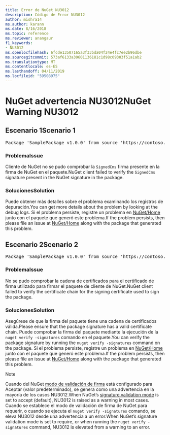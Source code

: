 ```yaml
---
title: Error de NuGet NU3012
description: Código de Error NU3012
author: mishra14
ms.author: karann
ms.date: 8/16/2018
ms.topic: reference
ms.reviewer: anangaur
f1_keywords:
- NU3012
ms.openlocfilehash: 6fcde13507165a3f33bda04f24e4fc7ee2b96dbe
ms.sourcegitcommit: 573af6133a39601136181c1d98c09303f51a1ab2
ms.translationtype: MT
ms.contentlocale: es-ES
ms.lasthandoff: 04/11/2019
ms.locfileid: "59508975"
---
```

# <a name="nuget-warning-nu3012"></a><span data-ttu-id="26ff7-103">NuGet advertencia NU3012</span><span class="sxs-lookup"><span data-stu-id="26ff7-103">NuGet Warning NU3012</span></span>

## <a name="scenario-1"></a><span data-ttu-id="26ff7-104">Escenario 1</span><span class="sxs-lookup"><span data-stu-id="26ff7-104">Scenario 1</span></span>

<pre>Package 'SamplePackage v1.0.0' from source 'https://contoso.com/index.json': The primary signature validation failed.</pre>

### <a name="issue"></a><span data-ttu-id="26ff7-105">Problema</span><span class="sxs-lookup"><span data-stu-id="26ff7-105">Issue</span></span>

<span data-ttu-id="26ff7-106">Cliente de NuGet no se pudo comprobar la `SignedCms` firma presente en la firma de NuGet en el paquete.</span><span class="sxs-lookup"><span data-stu-id="26ff7-106">NuGet client failed to verify the `SignedCms` signature present in the NuGet signature in the package.</span></span>


### <a name="solution"></a><span data-ttu-id="26ff7-107">Soluciones</span><span class="sxs-lookup"><span data-stu-id="26ff7-107">Solution</span></span>

<span data-ttu-id="26ff7-108">Puede obtener más detalles sobre el problema examinando los registros de depuración.</span><span class="sxs-lookup"><span data-stu-id="26ff7-108">You can get more details about the problem by looking at the debug logs.</span></span> <span data-ttu-id="26ff7-109">Si el problema persiste, registre un problema en [NuGet/Home](https://github.com/NuGet/Home/issues) junto con el paquete que generó este problema.</span><span class="sxs-lookup"><span data-stu-id="26ff7-109">If the problem persists, then please file an issue at [NuGet/Home](https://github.com/NuGet/Home/issues) along with the package that generated this problem.</span></span>



## <a name="scenario-2"></a><span data-ttu-id="26ff7-110">Escenario 2</span><span class="sxs-lookup"><span data-stu-id="26ff7-110">Scenario 2</span></span>

<pre>Package 'SamplePackage v1.0.0' from source 'https://contoso.com/index.json': The primary signature found a chain building issue:  A certificate chain processed, but terminated in a root certificate which is not trusted by the trust provider.</pre>

### <a name="issue"></a><span data-ttu-id="26ff7-111">Problema</span><span class="sxs-lookup"><span data-stu-id="26ff7-111">Issue</span></span>

<span data-ttu-id="26ff7-112">No se pudo comprobar la cadena de certificados para el certificado de firma utilizado para firmar el paquete de cliente de NuGet.</span><span class="sxs-lookup"><span data-stu-id="26ff7-112">NuGet client failed to verify the certificate chain for the signing certificate used to sign the package.</span></span>


### <a name="solution"></a><span data-ttu-id="26ff7-113">Soluciones</span><span class="sxs-lookup"><span data-stu-id="26ff7-113">Solution</span></span>

<span data-ttu-id="26ff7-114">Asegúrese de que la firma del paquete tiene una cadena de certificados válida.</span><span class="sxs-lookup"><span data-stu-id="26ff7-114">Please ensure that the package signature has a valid certificate chain.</span></span> <span data-ttu-id="26ff7-115">Puede comprobar la firma del paquete mediante la ejecución de la `nuget verify -signatures` comando en el paquete.</span><span class="sxs-lookup"><span data-stu-id="26ff7-115">You can verify the package signature by running the `nuget verify -signatures` command on the package.</span></span> <span data-ttu-id="26ff7-116">Si el problema persiste, registre un problema en [NuGet/Home](https://github.com/NuGet/Home/issues) junto con el paquete que generó este problema.</span><span class="sxs-lookup"><span data-stu-id="26ff7-116">If the problem persists, then please file an issue at [NuGet/Home](https://github.com/NuGet/Home/issues) along with the package that generated this problem.</span></span>


> [!Note]
> <span data-ttu-id="26ff7-117">Cuando del NuGet [modo de validación de firma](https://docs.microsoft.com/en-us/nuget/consume-packages/installing-signed-packages#configure-package-signature-requirements) está configurado para Aceptar (valor predeterminado), se genera como una advertencia en la mayoría de los casos NU3012.</span><span class="sxs-lookup"><span data-stu-id="26ff7-117">When NuGet’s [signature validation mode](https://docs.microsoft.com/en-us/nuget/consume-packages/installing-signed-packages#configure-package-signature-requirements) is set to accept (default), NU3012 is raised as a warning in most cases.</span></span> <span data-ttu-id="26ff7-118">Cuando se establece el modo de validación de firma de NuGet para requerir, o cuando se ejecuta el `nuget verify -signatures` comando, se eleva NU3012 desde una advertencia a un error.</span><span class="sxs-lookup"><span data-stu-id="26ff7-118">When NuGet’s signature validation mode is set to require, or when running the `nuget verify -signatures` command, NU3012 is elevated from a warning to an error.</span></span> 


